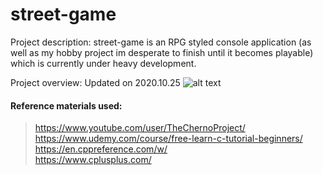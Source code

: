 # street-game

Project description: street-game is an RPG styled console application (as well as my hobby project im desperate to finish until it becomes playable) which is currently under heavy development.

Project overview: Updated on 2020.10.25
![alt text](https://github.com/[S4kyt]/[street-game]/blob/[dev]/projectoverview.jpg?raw=true)



#### Reference materials used:
> https://www.youtube.com/user/TheChernoProject/ <br/>
> https://www.udemy.com/course/free-learn-c-tutorial-beginners/ <br/>
> https://en.cppreference.com/w/ <br/>
> https://www.cplusplus.com/ <br/>
